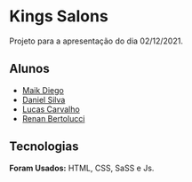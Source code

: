 
# Kings Salons

Projeto para a apresentação do dia 02/12/2021.

## Alunos

- [Maik Diego](https://www.github.com/maikMano)
- [Daniel Silva](https://www.github.com/danielsilva33)
- [Lucas Carvalho](https://www.github.com/lucascarsilva)
- [Renan Bertolucci](https://www.github.com/reberto96)





## Tecnologias

**Foram Usados:** HTML, CSS, SaSS e Js.



